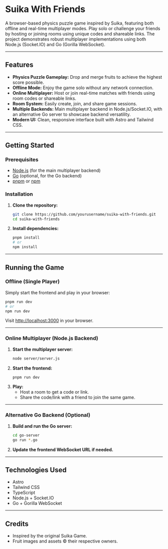 # Suika With Friends

A browser-based physics puzzle game inspired by Suika, featuring both offline and real-time multiplayer modes. Play solo or challenge your friends by hosting or joining rooms using unique codes and shareable links. The project demonstrates robust multiplayer implementations using both Node.js (Socket.IO) and Go (Gorilla WebSocket).

---

## Features

- **Physics Puzzle Gameplay:** Drop and merge fruits to achieve the highest score possible.
- **Offline Mode:** Enjoy the game solo without any network connection.
- **Online Multiplayer:** Host or join real-time matches with friends using room codes or shareable links.
- **Room System:** Easily create, join, and share game sessions.
- **Multiple Backends:** Main multiplayer backend in Node.js/Socket.IO, with an alternative Go server to showcase backend versatility.
- **Modern UI:** Clean, responsive interface built with Astro and Tailwind CSS.

---

## Getting Started

### Prerequisites

- [Node.js](https://nodejs.org/) (for the main multiplayer backend)
- [Go](https://golang.org/) (optional, for the Go backend)
- [pnpm](https://pnpm.io/) or [npm](https://www.npmjs.com/)

### Installation

1. **Clone the repository:**
   ```bash
   git clone https://github.com/yourusername/suika-with-friends.git
   cd suika-with-friends
   ```

2. **Install dependencies:**
   ```bash
   pnpm install
   # or
   npm install
   ```

---

## Running the Game

### Offline (Single Player)

Simply start the frontend and play in your browser:
```bash
pnpm run dev
# or
npm run dev
```
Visit [http://localhost:3000](http://localhost:3000) in your browser.

---

### Online Multiplayer (Node.js Backend)

1. **Start the multiplayer server:**
   ```bash
   node server/server.js
   ```
2. **Start the frontend:**
   ```bash
   pnpm run dev
   ```
3. **Play:**  
   - Host a room to get a code or link.
   - Share the code/link with a friend to join the same game.

---

### Alternative Go Backend (Optional)

1. **Build and run the Go server:**
   ```bash
   cd go-server
   go run *.go
   ```
2. **Update the frontend WebSocket URL if needed.**

---

## Technologies Used

- Astro
- Tailwind CSS
- TypeScript
- Node.js + Socket.IO
- Go + Gorilla WebSocket

---

## Credits

- Inspired by the original Suika Game.
- Fruit images and assets © their respective owners.
